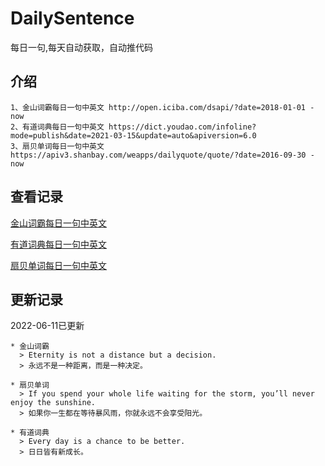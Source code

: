 # DailySentence

每日一句,每天自动获取，自动推代码

## 介绍

```
1、金山词霸每日一句中英文 http://open.iciba.com/dsapi/?date=2018-01-01 - now
2、有道词典每日一句中英文 https://dict.youdao.com/infoline?mode=publish&date=2021-03-15&update=auto&apiversion=6.0
3、扇贝单词每日一句中英文 https://apiv3.shanbay.com/weapps/dailyquote/quote/?date=2016-09-30 - now
```

## 查看记录

[金山词霸每日一句中英文](./data/iciba/)

[有道词典每日一句中英文](./data/youdao/)

[扇贝单词每日一句中英文](./data/shanbay/)

## 更新记录
2022-06-11已更新 
```
* 金山词霸
  > Eternity is not a distance but a decision.
  > 永远不是一种距离，而是一种决定。

* 扇贝单词
  > If you spend your whole life waiting for the storm, you’ll never enjoy the sunshine.
  > 如果你一生都在等待暴风雨，你就永远不会享受阳光。

* 有道词典
  > Every day is a chance to be better.
  > 日日皆有新成长。

```
